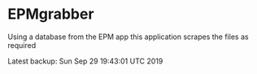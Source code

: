 # EPMgrabber
Using a database from the EPM app this application scrapes the files as required


Latest backup: Sun Sep 29 19:43:01 UTC 2019

